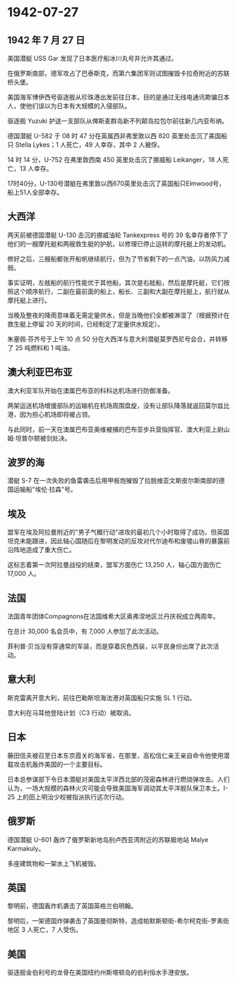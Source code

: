 # 1942-07-27

## 1942 年 7 月 27 日

美国潜艇 USS Gar 发现了日本医疗船冰川丸号并允许其通过。

在俄罗斯南部，德军攻占了巴泰斯克，而第六集团军则试图摧毁卡拉奇附近的苏联桥头堡。

美国海军博伊西号驱逐舰从珍珠港出发前往日本，目的是通过无线电通讯欺骗日本人，使他们误以为日本有大规模的入侵部队。

驱逐舰 Yuzuki 护送一支部队从俾斯麦群岛新不列颠岛拉包尔前往新几内亚布纳。

德国潜艇 U-582 于 08 时 47 分在英属西非弗里敦以西 820
英里处击沉了美国船只 Stella Lykes；1 人死亡，49 人幸存，其中 2 人被俘。

14 时 14 分，U-752 在弗里敦西南 450 英里处击沉了挪威船 Leikanger，18
人死亡，13 人幸存。

17时40分，U-130号潜艇在弗里敦以西670英里处击沉了英国船只Elmwood号，船上51人全部幸存。

## 大西洋

两天前被德国潜艇 U-130 击沉的挪威油轮 Tankexpress 号的 39
名幸存者停下了他们的一艘摩托艇和两艘救生艇的护航，以修理已停止运转的摩托艇上的发动机。

修好之后，三艘船都张开船帆继续航行，但为了节省剩下的一点汽油，以防风力减弱。

事实证明，左舷船的航行性能优于其他船，其次是右舷船，然后是摩托艇，它们按照这个顺序航行，二副在最前面的船上，船长、三副和大副在摩托艇上，航行就从摩托艇上进行。

当晚及整夜的降雨意味着无需定量供水，但是当晚他们全都被淋湿了（根据预计在救生艇上停留
20 天的时间，已经制定了定量供水规定）。

朱塞佩·芬齐号于上午 10 点 50
分在大西洋与意大利潜艇莫罗西尼号会合，并转移了 25 吨燃料和 1 吨油。

## 澳大利亚巴布亚

澳大利亚军队开始在澳属巴布亚的科科达机场进行防御准备。

两架运送机场增援部队的运输机在机场周围盘旋，没有让部队降落就返回莫尔兹比港，因为担心机场即将被占领。

与此同时，前一天在澳属巴布亚奥维被捕的巴布亚步兵营指挥官、澳大利亚上尉山姆·坦普尔顿被剑处决。

## 波罗的海

潜艇 S-7
在一次失败的鱼雷袭击后用甲板炮摧毁了拉脱维亚文斯皮尔斯南部的德国运输船"埃伦·拉森"号。

## 埃及

盟军在埃及阿拉曼附近的"男子气概行动"进攻的最初几个小时取得了成功，但英国坦克未能跟进，因此轴心国随后在黎明发动的反攻对代尔迪布和废墟山脊的暴露前沿阵地造成了重大伤亡。

这标志着第一次阿拉曼战役的结束，盟军方面伤亡 13,250 人，轴心国方面伤亡
17,000 人。

## 法国

法国青年团体Compagnons在法国维希大区奥弗涅地区兰丹庆祝成立两周年。

在总计 30,000 名会员中，有 7,000 人参加了此次活动。

菲利普·贝当没有穿通常的军装，而是穿着灰色西装，以平民身份出席了此次活动。

## 意大利

斯克雷离开意大利，前往巴勒斯坦海法港对英国船只实施 SL 1 行动。

意大利在马耳他登陆计划（C3 行动）被取消。

## 日本

藤田信夫被召至日本东京霞关的海军省，在那里，高松信仁亲王亲自命令他使用潜载攻击机轰炸美国的一个主要目标。

日本总参谋部下令日本潜艇对美国太平洋西北部的茂密森林进行燃烧弹攻击。人们认为，一场大规模的森林火灾可能会导致美国海军调动其太平洋舰队保卫本土。I-25
上的田上明治少校被指派执行这次行动。

## 俄罗斯

德国潜艇 U-601 轰炸了俄罗斯新地岛别卢西亚湾附近的苏联极地站 Malye
Karmakuly。

多座建筑物和一架水上飞机被毁。

## 英国

黎明前，德国轰炸机袭击了英国英格兰伯明翰。

黎明后，一架德国炸弹袭击了英国曼彻斯特，造成帕默斯顿街-希尔柯克街-罗素街地区
3 人死亡，7 人受伤。

## 美国

驱逐舰金伯利号的龙骨在美国纽约州斯塔顿岛的伯利恒水手港安放。

